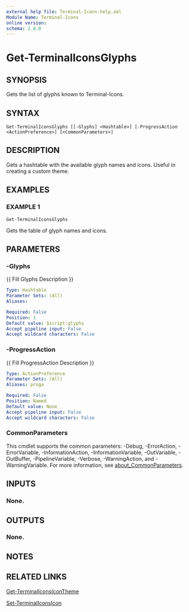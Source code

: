 ```yaml
---
external help file: Terminal-Icons-help.xml
Module Name: Terminal-Icons
online version:
schema: 2.0.0
---
```


# Get-TerminalIconsGlyphs

## SYNOPSIS
Gets the list of glyphs known to Terminal-Icons.

## SYNTAX

```
Get-TerminalIconsGlyphs [[-Glyphs] <Hashtable>] [-ProgressAction <ActionPreference>] [<CommonParameters>]
```

## DESCRIPTION
Gets a hashtable with the available glyph names and icons.
Useful in creating a custom theme.

## EXAMPLES

### EXAMPLE 1
```
Get-TerminalIconsGlyphs
```

Gets the table of glyph names and icons.

## PARAMETERS

### -Glyphs
{{ Fill Glyphs Description }}

```yaml
Type: Hashtable
Parameter Sets: (All)
Aliases:

Required: False
Position: 1
Default value: $script:glyphs
Accept pipeline input: False
Accept wildcard characters: False
```

### -ProgressAction
{{ Fill ProgressAction Description }}

```yaml
Type: ActionPreference
Parameter Sets: (All)
Aliases: proga

Required: False
Position: Named
Default value: None
Accept pipeline input: False
Accept wildcard characters: False
```

### CommonParameters
This cmdlet supports the common parameters: -Debug, -ErrorAction, -ErrorVariable, -InformationAction, -InformationVariable, -OutVariable, -OutBuffer, -PipelineVariable, -Verbose, -WarningAction, and -WarningVariable. For more information, see [about_CommonParameters](http://go.microsoft.com/fwlink/?LinkID=113216).

## INPUTS

### None.
## OUTPUTS

### None.
## NOTES

## RELATED LINKS

[Get-TerminalIconsIconTheme]()

[Set-TerminalIconsIcon]()

